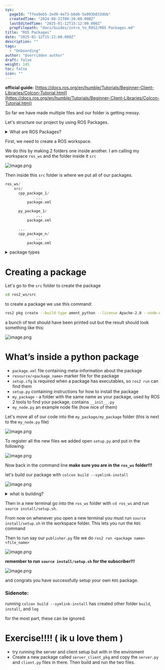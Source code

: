```yaml
---
sys:
  pageId: "7fea9eb5-2ed9-4e73-b6d6-5e093b833dbb"
  createdTime: "2024-08-21T00:28:00.000Z"
  lastEditedTime: "2025-01-12T15:12:00.000Z"
  propFilepath: "docs/Guides/intro_to_ROS2/ROS Packages.md"
title: "ROS Packages"
date: "2025-01-12T15:12:00.000Z"
description: ""
tags:
  - "Onboarding"
author: "Overridden author"
draft: false
weight: 145
toc: false
icon: ""
---
```


**official guide:** [https://docs.ros.org/en/humble/Tutorials/Beginner-Client-Libraries/Colcon-Tutorial.html](https://docs.ros.org/en/humble/Tutorials/Beginner-Client-Libraries/Colcon-Tutorial.html)

So far we have made multiple files and our folder is getting messy.

Let's structure our project by using ROS Packages.

<details>

<summary>What are ROS Packages?</summary>

ROS Packages are, as the name implies, packages of code that are highly sharable between ROS developers.

They consist of a folder, `package.xml` file, and source code

```python
      cpp_package_1/
		      ... imagine much code files here ..
          package.xml
```

</details>

First, we need to create a ROS workspace.

We do this by making 2 folders one inside another. I am calling my workspace `ros_ws` and the folder inside it `src`

![image.png](https://prod-files-secure.s3.us-west-2.amazonaws.com/d518164a-d88e-44d1-a4ee-3adb3bd8bce0/70706947-fd18-4537-a67b-e12946812d31/image.png?X-Amz-Algorithm=AWS4-HMAC-SHA256&X-Amz-Content-Sha256=UNSIGNED-PAYLOAD&X-Amz-Credential=ASIAZI2LB466URVUV2OV%2F20250427%2Fus-west-2%2Fs3%2Faws4_request&X-Amz-Date=20250427T110127Z&X-Amz-Expires=3600&X-Amz-Security-Token=IQoJb3JpZ2luX2VjEMP%2F%2F%2F%2F%2F%2F%2F%2F%2F%2FwEaCXVzLXdlc3QtMiJGMEQCIDy2124ISVBtJJAsEi4y0i4NzI7O40K%2FrNhqveDg3BcOAiAGz%2FoPSpadurmvLRCmofrhJRzG7wJ3aK%2F4BWsAj2isgyr%2FAwhcEAAaDDYzNzQyMzE4MzgwNSIMe9QojbV3geFMtu5XKtwDXz3xmqiqxDNs4kHl%2B%2F3I2ETC11biMWHkOKusAvro4qE6DsyHxy66FQynEjJPp9jIkijpyMtrP70e0DSLq31pp93lG98FWVVGUaPLtL5lohBujwVeq1daEWuSlTjk3Dt%2BWhzl%2FgViBXymu4HoIlXGEX34ITdTlxV9hzWRpJBqFd1NGk%2B6lQXv8bPDPHcINJSCs4pcN7L7OUPWomNUcp9pnaT9JUt1oDPDFJ0ZebqNiObqaC12yYpncUOD5VQis837K9qjV0tMkOFkggSUzxJ0DLHXbYrfUi5kcvHxOWWHVT3xNnz0wrXDcPyotNQTgP4Y9EgNSyvZFMz3o%2F30DSQ5vJ5289QrUoeSaqcpei32%2Ba73Q7HQDYkGRLt%2BOhXhNEfAcWod90qRffY5T4uZWda7qYiNHWvaKvOli6Z2mvGGAN%2BP8FWMW4XA%2F2g2lp1ygl9OSg1osHFcGaSG2CiZPxnIrOAg%2FwQnxvyWqhjv3FjIasGuK%2F%2B%2BiUV%2FzC56G9wxRA1NWz4a3Jt33HppsJFfQPBdSVCHW2gCt4ywJt79LLlU1NMpxNFtFf2ljk9BRJMTCg22jyF1NSQ2ro85H%2Fom5o%2B4IcXxJPosN0%2BByptBZqeg9xfD6%2FuGL%2BAohyMJFFEwrYy4wAY6pgHHp%2FY3mZCsHJlz5aqFTUG2GAwKuhRSeUNLoUSdFXDSroNZVju3s%2FQxvEO4x5l788Y4EtxKxgbYHRdyySix32SN0bOv5DzOyyvGaC%2BR9tv2HeJJ9CRTg2w9rix0GejMYJ7J29nSyBExAKVa9TbcKADuCYgfmVIDFEQ%2Fwt%2F%2Bke29RxexO9ECjzZkzd2%2Feawnjf%2BEhiC0sqX1QAtyllUfDUYvh80becP7&X-Amz-Signature=75e19f5dbf6de24efbe3082a55039459466a22ccec855720eea8f67748be911f&X-Amz-SignedHeaders=host&x-id=GetObject)

Then inside this `src` folder is where we put all of our packages.

```python
ros_ws/
    src/
      cpp_package_1/
		      ...
          package.xml

      py_package_1/
		      ...
          package.xml

      ...
      cpp_package_n/
		      ...
          package.xml

```

<details>

<summary>package types</summary>

packages can be either `C++` or python.

the intern file structure is different for each but for this guide we will stick to creating python packages

</details>

# Creating a package

Let's go to the `src` folder to create the package

```bash
cd ros2_ws/src
```

to create a package we use this command:

```bash
ros2 pkg create --build-type ament_python --license Apache-2.0 --node-name my_node my_package
```

a bunch of text should have been printed out but the result should look something like this:

![image.png](https://prod-files-secure.s3.us-west-2.amazonaws.com/d518164a-d88e-44d1-a4ee-3adb3bd8bce0/e6cf1e3f-8512-4a3e-b131-079f800bf3e8/image.png?X-Amz-Algorithm=AWS4-HMAC-SHA256&X-Amz-Content-Sha256=UNSIGNED-PAYLOAD&X-Amz-Credential=ASIAZI2LB466URVUV2OV%2F20250427%2Fus-west-2%2Fs3%2Faws4_request&X-Amz-Date=20250427T110127Z&X-Amz-Expires=3600&X-Amz-Security-Token=IQoJb3JpZ2luX2VjEMP%2F%2F%2F%2F%2F%2F%2F%2F%2F%2FwEaCXVzLXdlc3QtMiJGMEQCIDy2124ISVBtJJAsEi4y0i4NzI7O40K%2FrNhqveDg3BcOAiAGz%2FoPSpadurmvLRCmofrhJRzG7wJ3aK%2F4BWsAj2isgyr%2FAwhcEAAaDDYzNzQyMzE4MzgwNSIMe9QojbV3geFMtu5XKtwDXz3xmqiqxDNs4kHl%2B%2F3I2ETC11biMWHkOKusAvro4qE6DsyHxy66FQynEjJPp9jIkijpyMtrP70e0DSLq31pp93lG98FWVVGUaPLtL5lohBujwVeq1daEWuSlTjk3Dt%2BWhzl%2FgViBXymu4HoIlXGEX34ITdTlxV9hzWRpJBqFd1NGk%2B6lQXv8bPDPHcINJSCs4pcN7L7OUPWomNUcp9pnaT9JUt1oDPDFJ0ZebqNiObqaC12yYpncUOD5VQis837K9qjV0tMkOFkggSUzxJ0DLHXbYrfUi5kcvHxOWWHVT3xNnz0wrXDcPyotNQTgP4Y9EgNSyvZFMz3o%2F30DSQ5vJ5289QrUoeSaqcpei32%2Ba73Q7HQDYkGRLt%2BOhXhNEfAcWod90qRffY5T4uZWda7qYiNHWvaKvOli6Z2mvGGAN%2BP8FWMW4XA%2F2g2lp1ygl9OSg1osHFcGaSG2CiZPxnIrOAg%2FwQnxvyWqhjv3FjIasGuK%2F%2B%2BiUV%2FzC56G9wxRA1NWz4a3Jt33HppsJFfQPBdSVCHW2gCt4ywJt79LLlU1NMpxNFtFf2ljk9BRJMTCg22jyF1NSQ2ro85H%2Fom5o%2B4IcXxJPosN0%2BByptBZqeg9xfD6%2FuGL%2BAohyMJFFEwrYy4wAY6pgHHp%2FY3mZCsHJlz5aqFTUG2GAwKuhRSeUNLoUSdFXDSroNZVju3s%2FQxvEO4x5l788Y4EtxKxgbYHRdyySix32SN0bOv5DzOyyvGaC%2BR9tv2HeJJ9CRTg2w9rix0GejMYJ7J29nSyBExAKVa9TbcKADuCYgfmVIDFEQ%2Fwt%2F%2Bke29RxexO9ECjzZkzd2%2Feawnjf%2BEhiC0sqX1QAtyllUfDUYvh80becP7&X-Amz-Signature=6f11df2590b1ffb614dfe11522d569e26c1c959a70b8d6577e4c4fb698044194&X-Amz-SignedHeaders=host&x-id=GetObject)

# What’s inside a python package

- `package.xml` file containing meta-information about the package
- `resource/<package_name>` marker file for the package
- `setup.cfg` is required when a package has executables, so `ros2 run` can find them
- `setup.py` containing instructions for how to install the package
- `my_package` - a folder with the same name as your package, used by ROS 2 tools to find your package, contains `__init__.py`
- `my_node.py` an example node file (how nice of them)

Let's move all of our code into the `my_package/my_package` folder (this is next to the `my_node.py` file)

![image.png](https://prod-files-secure.s3.us-west-2.amazonaws.com/d518164a-d88e-44d1-a4ee-3adb3bd8bce0/9ce58f11-0da9-4d3e-b86d-506a9685d378/image.png?X-Amz-Algorithm=AWS4-HMAC-SHA256&X-Amz-Content-Sha256=UNSIGNED-PAYLOAD&X-Amz-Credential=ASIAZI2LB466URVUV2OV%2F20250427%2Fus-west-2%2Fs3%2Faws4_request&X-Amz-Date=20250427T110127Z&X-Amz-Expires=3600&X-Amz-Security-Token=IQoJb3JpZ2luX2VjEMP%2F%2F%2F%2F%2F%2F%2F%2F%2F%2FwEaCXVzLXdlc3QtMiJGMEQCIDy2124ISVBtJJAsEi4y0i4NzI7O40K%2FrNhqveDg3BcOAiAGz%2FoPSpadurmvLRCmofrhJRzG7wJ3aK%2F4BWsAj2isgyr%2FAwhcEAAaDDYzNzQyMzE4MzgwNSIMe9QojbV3geFMtu5XKtwDXz3xmqiqxDNs4kHl%2B%2F3I2ETC11biMWHkOKusAvro4qE6DsyHxy66FQynEjJPp9jIkijpyMtrP70e0DSLq31pp93lG98FWVVGUaPLtL5lohBujwVeq1daEWuSlTjk3Dt%2BWhzl%2FgViBXymu4HoIlXGEX34ITdTlxV9hzWRpJBqFd1NGk%2B6lQXv8bPDPHcINJSCs4pcN7L7OUPWomNUcp9pnaT9JUt1oDPDFJ0ZebqNiObqaC12yYpncUOD5VQis837K9qjV0tMkOFkggSUzxJ0DLHXbYrfUi5kcvHxOWWHVT3xNnz0wrXDcPyotNQTgP4Y9EgNSyvZFMz3o%2F30DSQ5vJ5289QrUoeSaqcpei32%2Ba73Q7HQDYkGRLt%2BOhXhNEfAcWod90qRffY5T4uZWda7qYiNHWvaKvOli6Z2mvGGAN%2BP8FWMW4XA%2F2g2lp1ygl9OSg1osHFcGaSG2CiZPxnIrOAg%2FwQnxvyWqhjv3FjIasGuK%2F%2B%2BiUV%2FzC56G9wxRA1NWz4a3Jt33HppsJFfQPBdSVCHW2gCt4ywJt79LLlU1NMpxNFtFf2ljk9BRJMTCg22jyF1NSQ2ro85H%2Fom5o%2B4IcXxJPosN0%2BByptBZqeg9xfD6%2FuGL%2BAohyMJFFEwrYy4wAY6pgHHp%2FY3mZCsHJlz5aqFTUG2GAwKuhRSeUNLoUSdFXDSroNZVju3s%2FQxvEO4x5l788Y4EtxKxgbYHRdyySix32SN0bOv5DzOyyvGaC%2BR9tv2HeJJ9CRTg2w9rix0GejMYJ7J29nSyBExAKVa9TbcKADuCYgfmVIDFEQ%2Fwt%2F%2Bke29RxexO9ECjzZkzd2%2Feawnjf%2BEhiC0sqX1QAtyllUfDUYvh80becP7&X-Amz-Signature=b7155a43c9a11f6598cc5d1815802feb39d723b43010c71f038b92b5ccd2158b&X-Amz-SignedHeaders=host&x-id=GetObject)

To register all the new files we added open `setup.py` and put in the following:

![image.png](https://prod-files-secure.s3.us-west-2.amazonaws.com/d518164a-d88e-44d1-a4ee-3adb3bd8bce0/1cd7c262-4cae-4496-9d75-c178537d24a2/image.png?X-Amz-Algorithm=AWS4-HMAC-SHA256&X-Amz-Content-Sha256=UNSIGNED-PAYLOAD&X-Amz-Credential=ASIAZI2LB466URVUV2OV%2F20250427%2Fus-west-2%2Fs3%2Faws4_request&X-Amz-Date=20250427T110127Z&X-Amz-Expires=3600&X-Amz-Security-Token=IQoJb3JpZ2luX2VjEMP%2F%2F%2F%2F%2F%2F%2F%2F%2F%2FwEaCXVzLXdlc3QtMiJGMEQCIDy2124ISVBtJJAsEi4y0i4NzI7O40K%2FrNhqveDg3BcOAiAGz%2FoPSpadurmvLRCmofrhJRzG7wJ3aK%2F4BWsAj2isgyr%2FAwhcEAAaDDYzNzQyMzE4MzgwNSIMe9QojbV3geFMtu5XKtwDXz3xmqiqxDNs4kHl%2B%2F3I2ETC11biMWHkOKusAvro4qE6DsyHxy66FQynEjJPp9jIkijpyMtrP70e0DSLq31pp93lG98FWVVGUaPLtL5lohBujwVeq1daEWuSlTjk3Dt%2BWhzl%2FgViBXymu4HoIlXGEX34ITdTlxV9hzWRpJBqFd1NGk%2B6lQXv8bPDPHcINJSCs4pcN7L7OUPWomNUcp9pnaT9JUt1oDPDFJ0ZebqNiObqaC12yYpncUOD5VQis837K9qjV0tMkOFkggSUzxJ0DLHXbYrfUi5kcvHxOWWHVT3xNnz0wrXDcPyotNQTgP4Y9EgNSyvZFMz3o%2F30DSQ5vJ5289QrUoeSaqcpei32%2Ba73Q7HQDYkGRLt%2BOhXhNEfAcWod90qRffY5T4uZWda7qYiNHWvaKvOli6Z2mvGGAN%2BP8FWMW4XA%2F2g2lp1ygl9OSg1osHFcGaSG2CiZPxnIrOAg%2FwQnxvyWqhjv3FjIasGuK%2F%2B%2BiUV%2FzC56G9wxRA1NWz4a3Jt33HppsJFfQPBdSVCHW2gCt4ywJt79LLlU1NMpxNFtFf2ljk9BRJMTCg22jyF1NSQ2ro85H%2Fom5o%2B4IcXxJPosN0%2BByptBZqeg9xfD6%2FuGL%2BAohyMJFFEwrYy4wAY6pgHHp%2FY3mZCsHJlz5aqFTUG2GAwKuhRSeUNLoUSdFXDSroNZVju3s%2FQxvEO4x5l788Y4EtxKxgbYHRdyySix32SN0bOv5DzOyyvGaC%2BR9tv2HeJJ9CRTg2w9rix0GejMYJ7J29nSyBExAKVa9TbcKADuCYgfmVIDFEQ%2Fwt%2F%2Bke29RxexO9ECjzZkzd2%2Feawnjf%2BEhiC0sqX1QAtyllUfDUYvh80becP7&X-Amz-Signature=43905a1014a81c775f42fd3292f06e8ee32e384ee86d74fdfe21826a48c3370d&X-Amz-SignedHeaders=host&x-id=GetObject)

Now back in the command line **make sure you are in the** **`ros_ws`** **folder!!!**

let's build our package with `colcon build --symlink-install`

![image.png](https://prod-files-secure.s3.us-west-2.amazonaws.com/d518164a-d88e-44d1-a4ee-3adb3bd8bce0/2f2a0d27-b173-48fd-b189-5f5c0ce65619/image.png?X-Amz-Algorithm=AWS4-HMAC-SHA256&X-Amz-Content-Sha256=UNSIGNED-PAYLOAD&X-Amz-Credential=ASIAZI2LB466URVUV2OV%2F20250427%2Fus-west-2%2Fs3%2Faws4_request&X-Amz-Date=20250427T110127Z&X-Amz-Expires=3600&X-Amz-Security-Token=IQoJb3JpZ2luX2VjEMP%2F%2F%2F%2F%2F%2F%2F%2F%2F%2FwEaCXVzLXdlc3QtMiJGMEQCIDy2124ISVBtJJAsEi4y0i4NzI7O40K%2FrNhqveDg3BcOAiAGz%2FoPSpadurmvLRCmofrhJRzG7wJ3aK%2F4BWsAj2isgyr%2FAwhcEAAaDDYzNzQyMzE4MzgwNSIMe9QojbV3geFMtu5XKtwDXz3xmqiqxDNs4kHl%2B%2F3I2ETC11biMWHkOKusAvro4qE6DsyHxy66FQynEjJPp9jIkijpyMtrP70e0DSLq31pp93lG98FWVVGUaPLtL5lohBujwVeq1daEWuSlTjk3Dt%2BWhzl%2FgViBXymu4HoIlXGEX34ITdTlxV9hzWRpJBqFd1NGk%2B6lQXv8bPDPHcINJSCs4pcN7L7OUPWomNUcp9pnaT9JUt1oDPDFJ0ZebqNiObqaC12yYpncUOD5VQis837K9qjV0tMkOFkggSUzxJ0DLHXbYrfUi5kcvHxOWWHVT3xNnz0wrXDcPyotNQTgP4Y9EgNSyvZFMz3o%2F30DSQ5vJ5289QrUoeSaqcpei32%2Ba73Q7HQDYkGRLt%2BOhXhNEfAcWod90qRffY5T4uZWda7qYiNHWvaKvOli6Z2mvGGAN%2BP8FWMW4XA%2F2g2lp1ygl9OSg1osHFcGaSG2CiZPxnIrOAg%2FwQnxvyWqhjv3FjIasGuK%2F%2B%2BiUV%2FzC56G9wxRA1NWz4a3Jt33HppsJFfQPBdSVCHW2gCt4ywJt79LLlU1NMpxNFtFf2ljk9BRJMTCg22jyF1NSQ2ro85H%2Fom5o%2B4IcXxJPosN0%2BByptBZqeg9xfD6%2FuGL%2BAohyMJFFEwrYy4wAY6pgHHp%2FY3mZCsHJlz5aqFTUG2GAwKuhRSeUNLoUSdFXDSroNZVju3s%2FQxvEO4x5l788Y4EtxKxgbYHRdyySix32SN0bOv5DzOyyvGaC%2BR9tv2HeJJ9CRTg2w9rix0GejMYJ7J29nSyBExAKVa9TbcKADuCYgfmVIDFEQ%2Fwt%2F%2Bke29RxexO9ECjzZkzd2%2Feawnjf%2BEhiC0sqX1QAtyllUfDUYvh80becP7&X-Amz-Signature=81347b4e0f3b3bfdb47f90dfe5c36a4748a72889d358d14c0158dc698a3446ac&X-Amz-SignedHeaders=host&x-id=GetObject)

<details>

<summary>what is building?</summary>

if you are a CS major at Rose-Hulman you will learn the answer to this in CSSE132

but TLDR; is it combines all the code files into one program that can be run easily 

</details>

Then in a new terminal go into the `ros_ws` folder with `cd ros_ws` and run `source install/setup.sh`. 

From now on whenever you open a new terminal you must run `source install/setup.sh` in the workspace folder. This lets you run the `ROS` command

Then to run say our `publisher.py` file we do `ros2 run <package name> <file_name>`

![image.png](https://prod-files-secure.s3.us-west-2.amazonaws.com/d518164a-d88e-44d1-a4ee-3adb3bd8bce0/4f4b1219-3a44-4632-aa0a-ce3471699f59/image.png?X-Amz-Algorithm=AWS4-HMAC-SHA256&X-Amz-Content-Sha256=UNSIGNED-PAYLOAD&X-Amz-Credential=ASIAZI2LB466URVUV2OV%2F20250427%2Fus-west-2%2Fs3%2Faws4_request&X-Amz-Date=20250427T110127Z&X-Amz-Expires=3600&X-Amz-Security-Token=IQoJb3JpZ2luX2VjEMP%2F%2F%2F%2F%2F%2F%2F%2F%2F%2FwEaCXVzLXdlc3QtMiJGMEQCIDy2124ISVBtJJAsEi4y0i4NzI7O40K%2FrNhqveDg3BcOAiAGz%2FoPSpadurmvLRCmofrhJRzG7wJ3aK%2F4BWsAj2isgyr%2FAwhcEAAaDDYzNzQyMzE4MzgwNSIMe9QojbV3geFMtu5XKtwDXz3xmqiqxDNs4kHl%2B%2F3I2ETC11biMWHkOKusAvro4qE6DsyHxy66FQynEjJPp9jIkijpyMtrP70e0DSLq31pp93lG98FWVVGUaPLtL5lohBujwVeq1daEWuSlTjk3Dt%2BWhzl%2FgViBXymu4HoIlXGEX34ITdTlxV9hzWRpJBqFd1NGk%2B6lQXv8bPDPHcINJSCs4pcN7L7OUPWomNUcp9pnaT9JUt1oDPDFJ0ZebqNiObqaC12yYpncUOD5VQis837K9qjV0tMkOFkggSUzxJ0DLHXbYrfUi5kcvHxOWWHVT3xNnz0wrXDcPyotNQTgP4Y9EgNSyvZFMz3o%2F30DSQ5vJ5289QrUoeSaqcpei32%2Ba73Q7HQDYkGRLt%2BOhXhNEfAcWod90qRffY5T4uZWda7qYiNHWvaKvOli6Z2mvGGAN%2BP8FWMW4XA%2F2g2lp1ygl9OSg1osHFcGaSG2CiZPxnIrOAg%2FwQnxvyWqhjv3FjIasGuK%2F%2B%2BiUV%2FzC56G9wxRA1NWz4a3Jt33HppsJFfQPBdSVCHW2gCt4ywJt79LLlU1NMpxNFtFf2ljk9BRJMTCg22jyF1NSQ2ro85H%2Fom5o%2B4IcXxJPosN0%2BByptBZqeg9xfD6%2FuGL%2BAohyMJFFEwrYy4wAY6pgHHp%2FY3mZCsHJlz5aqFTUG2GAwKuhRSeUNLoUSdFXDSroNZVju3s%2FQxvEO4x5l788Y4EtxKxgbYHRdyySix32SN0bOv5DzOyyvGaC%2BR9tv2HeJJ9CRTg2w9rix0GejMYJ7J29nSyBExAKVa9TbcKADuCYgfmVIDFEQ%2Fwt%2F%2Bke29RxexO9ECjzZkzd2%2Feawnjf%2BEhiC0sqX1QAtyllUfDUYvh80becP7&X-Amz-Signature=b53fff1ae3eea9928ab327c6676cffe8edd08ef9ec8b0b4405651b9dd5285198&X-Amz-SignedHeaders=host&x-id=GetObject)

**remember to run** **`source install/setup.sh`** **for the subscriber!!!**

![image.png](https://prod-files-secure.s3.us-west-2.amazonaws.com/d518164a-d88e-44d1-a4ee-3adb3bd8bce0/02121119-dad4-49ec-8356-c956108b4243/image.png?X-Amz-Algorithm=AWS4-HMAC-SHA256&X-Amz-Content-Sha256=UNSIGNED-PAYLOAD&X-Amz-Credential=ASIAZI2LB466URVUV2OV%2F20250427%2Fus-west-2%2Fs3%2Faws4_request&X-Amz-Date=20250427T110127Z&X-Amz-Expires=3600&X-Amz-Security-Token=IQoJb3JpZ2luX2VjEMP%2F%2F%2F%2F%2F%2F%2F%2F%2F%2FwEaCXVzLXdlc3QtMiJGMEQCIDy2124ISVBtJJAsEi4y0i4NzI7O40K%2FrNhqveDg3BcOAiAGz%2FoPSpadurmvLRCmofrhJRzG7wJ3aK%2F4BWsAj2isgyr%2FAwhcEAAaDDYzNzQyMzE4MzgwNSIMe9QojbV3geFMtu5XKtwDXz3xmqiqxDNs4kHl%2B%2F3I2ETC11biMWHkOKusAvro4qE6DsyHxy66FQynEjJPp9jIkijpyMtrP70e0DSLq31pp93lG98FWVVGUaPLtL5lohBujwVeq1daEWuSlTjk3Dt%2BWhzl%2FgViBXymu4HoIlXGEX34ITdTlxV9hzWRpJBqFd1NGk%2B6lQXv8bPDPHcINJSCs4pcN7L7OUPWomNUcp9pnaT9JUt1oDPDFJ0ZebqNiObqaC12yYpncUOD5VQis837K9qjV0tMkOFkggSUzxJ0DLHXbYrfUi5kcvHxOWWHVT3xNnz0wrXDcPyotNQTgP4Y9EgNSyvZFMz3o%2F30DSQ5vJ5289QrUoeSaqcpei32%2Ba73Q7HQDYkGRLt%2BOhXhNEfAcWod90qRffY5T4uZWda7qYiNHWvaKvOli6Z2mvGGAN%2BP8FWMW4XA%2F2g2lp1ygl9OSg1osHFcGaSG2CiZPxnIrOAg%2FwQnxvyWqhjv3FjIasGuK%2F%2B%2BiUV%2FzC56G9wxRA1NWz4a3Jt33HppsJFfQPBdSVCHW2gCt4ywJt79LLlU1NMpxNFtFf2ljk9BRJMTCg22jyF1NSQ2ro85H%2Fom5o%2B4IcXxJPosN0%2BByptBZqeg9xfD6%2FuGL%2BAohyMJFFEwrYy4wAY6pgHHp%2FY3mZCsHJlz5aqFTUG2GAwKuhRSeUNLoUSdFXDSroNZVju3s%2FQxvEO4x5l788Y4EtxKxgbYHRdyySix32SN0bOv5DzOyyvGaC%2BR9tv2HeJJ9CRTg2w9rix0GejMYJ7J29nSyBExAKVa9TbcKADuCYgfmVIDFEQ%2Fwt%2F%2Bke29RxexO9ECjzZkzd2%2Feawnjf%2BEhiC0sqX1QAtyllUfDUYvh80becP7&X-Amz-Signature=ea8a439bb89c666983ca4e81b944e5fb19dfebc4b8fc505a871fbede41d584b2&X-Amz-SignedHeaders=host&x-id=GetObject)

and congrats you have successfully setup your own `ROS` package.

### Sidenote:

running `colcon build --symlink-install` has created other folder `build`, `install`, and `log`

for the most part, these can be ignored.

# Exercise!!!! ( ik u love them )

- try running the server and client setup but with in the enviroment
- Create a new package called `server_client_pkg` and copy the `server.py` and `client.py` files in there. Then build and run the two files.
